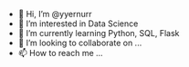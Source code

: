 - 👋 Hi, I’m @yyernurr
- 👀 I’m interested in Data Science
- 🌱 I’m currently learning Python, SQL, Flask
- 💞️ I’m looking to collaborate on ...
- 📫 How to reach me ...

<!---
yyernurr/yyernurr is a ✨ special ✨ repository because its `README.md` (this file) appears on your GitHub profile.
You can click the Preview link to take a look at your changes.
--->
